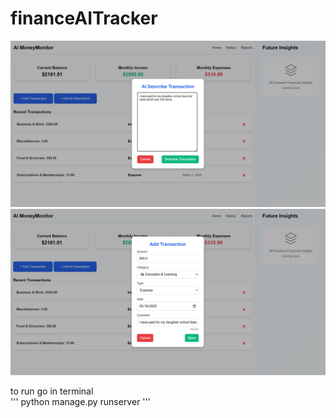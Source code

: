 # financeAITracker
![img.png](img.png)
![img_1.png](img_1.png)

to run go in terminal <br>
'''
python manage.py runserver
'''

